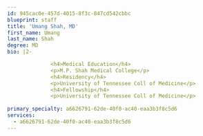 ```yaml
---
id: 945cac0e-457d-4015-8f3c-847cd542cbbc
blueprint: staff
title: 'Umang Shah, MD'
first_name: Umang
last_name: Shah
degree: MD
bio: |2-

              <h4>Medical Education</h4>
              <p>M.P. Shah Medical College</p>
              <h4>Residency</h4>
              <p>University of Tennessee Coll of Medicine</p>
              <h4>Fellowship</h4>
              <p>University of Tennessee Coll of Medicine</p>
          
primary_specialty: a6626791-62de-40f0-ac40-eaa3b3f8c5d6
services:
  - a6626791-62de-40f0-ac40-eaa3b3f8c5d6
---
```

